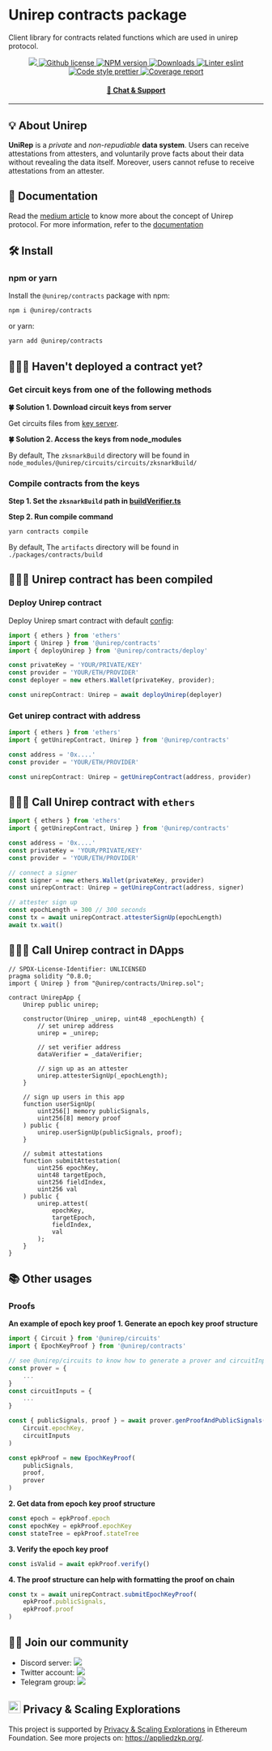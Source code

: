 # Unirep contracts package

Client library for contracts related functions which are used in unirep protocol.

<p align="center">
    <a href="https://github.com/unirep/unirep">
        <img src="https://img.shields.io/badge/project-unirep-blue.svg?style=flat-square">
    </a>
    <a href="https://github.com/unirep/unirep/blob/master/LICENSE">
        <img alt="Github license" src="https://img.shields.io/github/license/unirep/unirep.svg?style=flat-square">
    </a>
    <a href="https://www.npmjs.com/package/@unirep/contracts">
        <img alt="NPM version" src="https://img.shields.io/npm/v/@unirep/contracts?style=flat-square" />
    </a>
    <a href="https://npmjs.org/package/@unirep/contracts">
        <img alt="Downloads" src="https://img.shields.io/npm/dm/@unirep/contracts.svg?style=flat-square" />
    </a>
    <a href="https://eslint.org/">
        <img alt="Linter eslint" src="https://img.shields.io/badge/linter-eslint-8080f2?style=flat-square&logo=eslint" />
    </a>
    <a href="https://prettier.io/">
        <img alt="Code style prettier" src="https://img.shields.io/badge/code%20style-prettier-f8bc45?style=flat-square&logo=prettier" />
    </a>
    <a href="https://contracts-coverage.unirep.io/">
        <img alt="Coverage report" src="https://contracts-coverage.unirep.io/badge.svg" />
    </a>
</p>

<div align="center">
    <h4>
        <a href="https://discord.gg/VzMMDJmYc5">
            🤖 Chat &amp; Support
        </a>
    </h4>
</div>

---

## 💡 About Unirep
**UniRep** is a *private* and *non-repudiable* **data system**. Users can receive attestations from attesters, and voluntarily prove facts about their data without revealing the data itself. Moreover, users cannot refuse to receive attestations from an attester.

## 📘 Documentation

Read the [medium article](https://medium.com/privacy-scaling-explorations/unirep-a-private-and-non-repudiable-reputation-system-7fb5c6478549) to know more about the concept of Unirep protocol.
For more information, refer to the [documentation](https://developer.unirep.io/)

## 🛠 Install

### npm or yarn

Install the `@unirep/contracts` package with npm:

```bash
npm i @unirep/contracts
```

or yarn:

```bash
yarn add @unirep/contracts
```

## 👩🏻‍⚕️ Haven't deployed a contract yet?

### Get circuit keys from one of the following methods

**🍀 Solution 1. Download circuit keys from server**

Get circuits files from [key server](https://developer.unirep.io/docs/testnet-deployment#keys).

**🍀 Solution 2. Access the keys from node_modules**

By default, The `zksnarkBuild` directory will be found in `node_modules/@unirep/circuits/circuits/zksnarkBuild/`

### Compile contracts from the keys

**Step 1. Set the `zksnarkBuild` path in [buildVerifier.ts](./scripts/buildVerifiers.ts)**

**Step 2. Run compile command**

```bash
yarn contracts compile
```

By default, The `artifacts` directory will be found in `./packages/contracts/build`

## 🙆🏻‍♀️ Unirep contract has been compiled

### Deploy Unirep contract

Deploy Unirep smart contract with default [config](../circuits/config/index.ts):

```typescript
import { ethers } from 'ethers'
import { Unirep } from '@unirep/contracts'
import { deployUnirep } from '@unirep/contracts/deploy'

const privateKey = 'YOUR/PRIVATE/KEY'
const provider = 'YOUR/ETH/PROVIDER'
const deployer = new ethers.Wallet(privateKey, provider);

const unirepContract: Unirep = await deployUnirep(deployer)
```

### Get unirep contract with address

```typescript
import { ethers } from 'ethers'
import { getUnirepContract, Unirep } from '@unirep/contracts'

const address = '0x....'
const provider = 'YOUR/ETH/PROVIDER'

const unirepContract: Unirep = getUnirepContract(address, provider)
```

## 🧑🏻‍💻 Call Unirep contract with `ethers`

```typescript
import { ethers } from 'ethers'
import { getUnirepContract, Unirep } from '@unirep/contracts'

const address = '0x....'
const privateKey = 'YOUR/PRIVATE/KEY'
const provider = 'YOUR/ETH/PROVIDER'

// connect a signer
const signer = new ethers.Wallet(privateKey, provider)
const unirepContract: Unirep = getUnirepContract(address, signer)

// attester sign up
const epochLength = 300 // 300 seconds
const tx = await unirepContract.attesterSignUp(epochLength)
await tx.wait()
```

## 🙋🏻‍♂️ Call Unirep contract in DApps

```solidity
// SPDX-License-Identifier: UNLICENSED
pragma solidity ^0.8.0;
import { Unirep } from "@unirep/contracts/Unirep.sol";

contract UnirepApp {
    Unirep public unirep;

    constructor(Unirep _unirep, uint48 _epochLength) {
        // set unirep address
        unirep = _unirep;

        // set verifier address
        dataVerifier = _dataVerifier;

        // sign up as an attester
        unirep.attesterSignUp(_epochLength);
    }

    // sign up users in this app
    function userSignUp(
        uint256[] memory publicSignals,
        uint256[8] memory proof
    ) public {
        unirep.userSignUp(publicSignals, proof);
    }

    // submit attestations
    function submitAttestation(
        uint256 epochKey,
        uint48 targetEpoch,
        uint256 fieldIndex,
        uint256 val
    ) public {
        unirep.attest(
            epochKey,
            targetEpoch,
            fieldIndex,
            val
        );
    }
}
```

## 📚 Other usages

### Proofs

**An example of epoch key proof**
**1. Generate an epoch key proof structure**
```typescript
import { Circuit } from '@unirep/circuits'
import { EpochKeyProof } from '@unirep/contracts'

// see @unirep/circuits to know how to generate a prover and circuitInputs
const prover = {
    ...
}
const circuitInputs = {
    ...
}

const { publicSignals, proof } = await prover.genProofAndPublicSignals(
    Circuit.epochKey,
    circuitInputs
)

const epkProof = new EpochKeyProof(
    publicSignals,
    proof,
    prover
)
```
**2. Get data from epoch key proof structure**
```typescript
const epoch = epkProof.epoch
const epochKey = epkProof.epochKey
const stateTree = epkProof.stateTree
```

**3. Verify the epoch key proof**
```typescript
const isValid = await epkProof.verify()
```

**4. The proof structure can help with formatting the proof on chain**
```typescript
const tx = await unirepContract.submitEpochKeyProof(
    epkProof.publicSignals,
    epkProof.proof
)
```

## 🙌🏻 Join our community
- Discord server: <a href="https://discord.gg/VzMMDJmYc5"><img src="https://img.shields.io/discord/931582072152281188?label=Discord&style=flat-square&logo=discord"></a>
- Twitter account: <a href="https://twitter.com/UniRep_Protocol"><img src="https://img.shields.io/twitter/follow/UniRep_Protocol?style=flat-square&logo=twitter"></a>
- Telegram group: <a href="https://t.me/unirep"><img src="https://img.shields.io/badge/telegram-@unirep-blue.svg?style=flat-square&logo=telegram"></a>

## <img height="24" src="https://ethereum.org/static/a183661dd70e0e5c70689a0ec95ef0ba/13c43/eth-diamond-purple.png"> Privacy & Scaling Explorations

This project is supported by [Privacy & Scaling Explorations](https://github.com/privacy-scaling-explorations) in Ethereum Foundation.
See more projects on: https://appliedzkp.org/.
